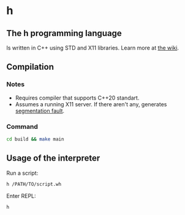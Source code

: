 # h
## The h programming language
Is written in C++ using STD and X11 libraries.
Learn more at [the wiki](https://github.com/iluha168/h/wiki).
## Compilation
### Notes
* Requires compiler that supports C++20 standart.
* Assumes a running X11 server. If there aren't any, generates [segmentation fault](https://en.wikipedia.org/wiki/Segmentation_fault).
### Command
```sh
cd build && make main
```
## Usage of the interpreter
Run a script:
```sh
h /PATH/TO/script.wh
```
Enter REPL:
```sh
h
```